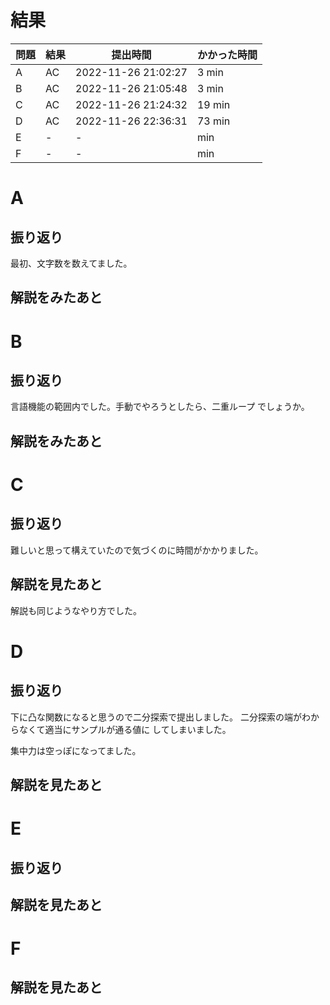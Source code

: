 # 結果

| 問題 | 結果 | 提出時間            | かかった時間 |
|------|------|---------------------|--------------|
| A    | AC   | 2022-11-26 21:02:27 | 3 min        |
| B    | AC   | 2022-11-26 21:05:48 | 3 min        |
| C    | AC   | 2022-11-26 21:24:32 | 19 min       |
| D    | AC   | 2022-11-26 22:36:31 | 73 min       |
| E    | -    | -                   |     min      |
| F    | -    | -                   |     min      |

# A

## 振り返り

最初、文字数を数えてました。

## 解説をみたあと

# B

## 振り返り

言語機能の範囲内でした。手動でやろうとしたら、二重ループ
でしょうか。

## 解説をみたあと

# C

## 振り返り

難しいと思って構えていたので気づくのに時間がかかりました。

## 解説を見たあと

解説も同じようなやり方でした。

# D

## 振り返り

下に凸な関数になると思うので二分探索で提出しました。
二分探索の端がわからなくて適当にサンプルが通る値に
してしまいました。

集中力は空っぽになってました。

## 解説を見たあと

# E

## 振り返り

## 解説を見たあと

# F

## 解説を見たあと
